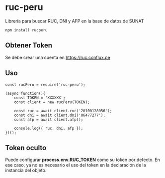 # ruc-peru

Librería para buscar RUC, DNI y AFP en la base de datos de SUNAT

```
npm install rucperu
```

## Obtener Token

Se debe crear una cuenta en https://ruc.conflux.pe

## Uso

```
const rucPeru = require('ruc-peru');

(async function(){
	const TOKEN = 'XXXXXX';
	const client = new rucPeru(TOKEN);

	const ruc = await client.ruc('20100128056');
	const dni = await client.dni('06477277');
	const afp = await client.afp();

	console.log({ ruc, dni, afp });
})();
```

## Token oculto

Puede configurar **process.env.RUC_TOKEN** como su token por defecto. En ese caso, ya no es necesario el uso del token en la declaración de la instancia del objeto.
